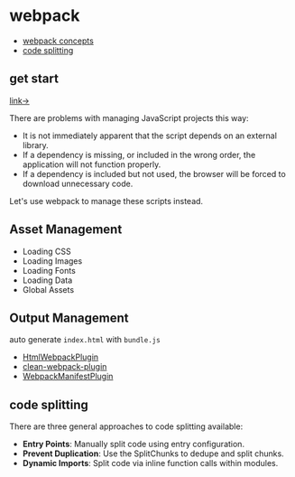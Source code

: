 # webpack

* [webpack concepts](https://webpack.docschina.org/concepts)
* [code splitting](https://webpack.js.org/guides/code-splitting/)

## get start

[link→](https://webpack.js.org/guides/getting-started)

There are problems with managing JavaScript projects this way:

* It is not immediately apparent that the script depends on an external library.
* If a dependency is missing, or included in the wrong order, the application will not function properly.
* If a dependency is included but not used, the browser will be forced to download unnecessary code.

Let's use webpack to manage these scripts instead.

## Asset Management

* Loading CSS
* Loading Images
* Loading Fonts
* Loading Data
* Global Assets

## Output Management

auto generate `index.html` with `bundle.js`

* [HtmlWebpackPlugin](https://webpack.js.org/plugins/html-webpack-plugin)
* [clean-webpack-plugin](https://www.npmjs.com/package/clean-webpack-plugin)
* [WebpackManifestPlugin](https://github.com/danethurber/webpack-manifest-plugin)

## code splitting

There are three general approaches to code splitting available:

* **Entry Points**: Manually split code using entry configuration.
* **Prevent Duplication**: Use the SplitChunks to dedupe and split chunks.
* **Dynamic Imports**: Split code via inline function calls within modules.
